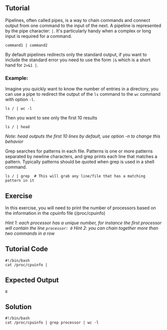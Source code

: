 Tutorial
---------
Pipelines, often called pipes, is a way to chain commands and connect output from one command to the input of the next.
A pipeline is represented by the pipe character: ``|``. It's particularly handy when a complex or long input is required for a command.

    command1 | command2

By default pipelines redirects only the standard output, if you want to include the standard error you need to use the form ``|&`` which is a short hand for ``2>&1 |``.

### Example:
Imagine you quickly want to know the number of entries in a directory, you can use a pipe to redirect the output of the ``ls`` command to the ``wc`` command with option ``-l``.

    ls / | wc -l

Then you want to see only the first 10 results

    ls / | head
*Note: head outputs the first 10 lines by default, use option -n to change this behavior*

Grep searches for patterns in each file. Patterns is one or more patterns separated by newline characters, and grep prints each line that matches a pattern. Typically patterns should be quoted when grep is used in a shell command.

    ls / | grep  # This will grab any line/file that has a matching pattern in it

Exercise
--------
In this exercise, you will need to print the number of processors based on the information in the cpuinfo file (/proc/cpuinfo)

*Hint 1: each processor has a unique number, for instance the first processor will contain the line ``processor: 0``*
*Hint 2: you can chain together more than two commands in a row*

Tutorial Code
-------------
    #!/bin/bash
    cat /proc/cpuinfo | 

Expected Output
---------------
    8

Solution
--------
    #!/bin/bash
    cat /proc/cpuinfo | grep processor | wc -l
